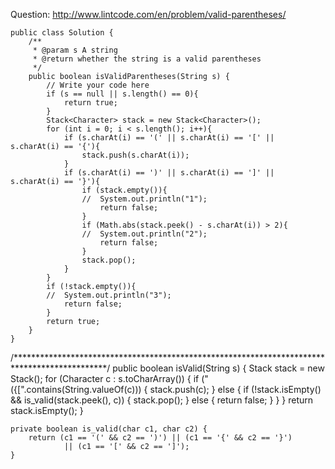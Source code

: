 Question: http://www.lintcode.com/en/problem/valid-parentheses/
```
public class Solution {
    /**
     * @param s A string
     * @return whether the string is a valid parentheses
     */
    public boolean isValidParentheses(String s) {
        // Write your code here
        if (s == null || s.length() == 0){
            return true;
        }
        Stack<Character> stack = new Stack<Character>();
        for (int i = 0; i < s.length(); i++){
            if (s.charAt(i) == '(' || s.charAt(i) == '[' || s.charAt(i) == '{'){
                stack.push(s.charAt(i));
            }
            if (s.charAt(i) == ')' || s.charAt(i) == ']' || s.charAt(i) == '}'){
            	if (stack.empty()){
            	//	System.out.println("1");
            		return false;
            	}
                if (Math.abs(stack.peek() - s.charAt(i)) > 2){
                //	System.out.println("2");
                    return false;
                }
                stack.pop();
            }
        }
        if (!stack.empty()){
        //	System.out.println("3");
            return false;
        }
        return true;
    }
}
```
/*********************************************************************************************/
	public boolean isValid(String s) {
		Stack<Character> stack = new Stack<Character>();
		for (Character c : s.toCharArray()) {
			if ("({[".contains(String.valueOf(c))) {
				stack.push(c);
			} else {
				if (!stack.isEmpty() && is_valid(stack.peek(), c)) {
					stack.pop();
				} else {
					return false;
				}
			}
		}
		return stack.isEmpty();
	}

	private boolean is_valid(char c1, char c2) {
		return (c1 == '(' && c2 == ')') || (c1 == '{' && c2 == '}')
				|| (c1 == '[' && c2 == ']');
	}
